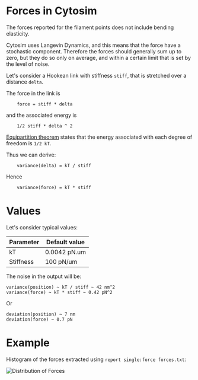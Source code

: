 # Forces in Cytosim

The forces reported for the filament points does not include bending elasticity.

Cytosim uses Langevin Dynamics, and this means that the force have a stochastic component. Therefore the forces should generally sum up to zero, but they do so only on average, and within a certain limit that is set by the level of noise.

Let's consider a Hookean link with stiffness `stiff`, that is stretched over a distance `delta`. 
 
The force in the link is
 
		force = stiff * delta
 
and the associated energy is 
 
		1/2 stiff * delta ^ 2
	 
[Equipartition theorem](https://en.wikipedia.org/wiki/Equipartition_theorem) states that the energy associated with each degree of freedom is `1/2 kT`.
 
Thus we can derive:

		variance(delta) = kT / stiff
		
Hence
 
		variance(force) = kT * stiff
		 
# Values

Let's consider typical values:

 Parameter   | Default value    |
 ------------|-------------------
 kT          | 0.0042 pN.um
 Stiffness   | 100    pN/um


The noise in the output will be:

	variance(position) ~ kT / stiff ~ 42 nm^2
	variance(force) ~ kT * stiff ~ 0.42 pN^2

Or

	deviation(position) ~ 7 nm
	deviation(force) ~ 0.7 pN


# Example

Histogram of the forces extracted using `report single:force forces.txt`:

![Distribution of Forces](forces.png)


